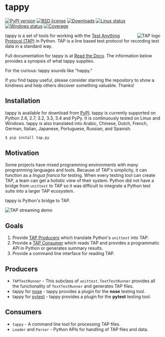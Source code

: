 tappy
=====

[![PyPI version][pypishield]](https://pypi.python.org/pypi/tap.py)
[![BSD license][license]](https://raw.githubusercontent.com/mblayman/tappy/master/LICENSE)
[![Downloads][shield]](https://pypi.python.org/pypi/tap.py)
[![Linux status][travis]](https://travis-ci.org/mblayman/tappy)
[![Windows status][appveyor]](https://ci.appveyor.com/project/mblayman/tappy)
[![Coverage][coverage]](https://codecov.io/github/mblayman/tappy)

<img align="right" src="https://github.com/mblayman/tappy/blob/master/tap.png" 
  alt="TAP logo" />

tappy is a set of tools for working with the
[Test Anything Protocol (TAP)][tap] in Python. TAP is a line based test
protocol for recording test data in a standard way.

Full documentation for tappy is at [Read the Docs][rtd]. The information
below provides a synopsis of what tappy supplies.

For the curious: tappy sounds like "happy."

If you find tappy useful, please consider starring the repository to show a
kindness and help others discover something valuable. Thanks!

Installation
------------

tappy is available for download from [PyPI][pypi]. tappy is currently supported
on Python 2.6, 2.7, 3.2, 3.3, 3.4 and PyPy.
It is continuously tested on Linux and Windows.
tappy is also translated into
Arabic,
Chinese,
Dutch,
French,
German,
Italian,
Japanese,
Portuguese,
Russian,
and Spanish.

```bash
$ pip install tap.py
```

Motivation
----------

Some projects have mixed programming environments with many
programming languages and tools. Because of TAP's simplicity,
it can function as a *lingua franca* for testing.
When every testing tool can create TAP,
a team can get a holistic view of their system.
Python did not have a bridge from `unittest` to TAP so it was
difficult to integrate a Python test suite into a larger TAP ecosystem.

tappy is Python's bridge to TAP.

![TAP streaming demo][stream]

Goals
-----

1.  Provide [TAP Producers][produce] which translate Python's `unittest` into
    TAP.
2.  Provide a [TAP Consumer][consume] which reads TAP and provides a
    programmatic API in Python or generates summary results.
3.  Provide a command line interface for reading TAP.

Producers
---------

*   `TAPTestRunner` - This subclass of `unittest.TextTestRunner` provides all
    the functionality of `TextTestRunner` and generates TAP files.
*   tappy for [nose][ns] - tappy provides a plugin for the **nose**
    testing tool.
*   tappy for [pytest][pytest] -
    tappy provides a plugin
    for the **pytest** testing tool.

Consumers
---------

*   `tappy` - A command line tool for processing TAP files.
*   `Loader` and `Parser` - Python APIs for handling of TAP files and data.

[tap]: http://testanything.org/
[pypishield]: https://img.shields.io/pypi/v/tap.py.svg
[license]: https://img.shields.io/pypi/l/tap.py.svg
[shield]: https://img.shields.io/pypi/dm/tap.py.svg
[travis]: https://img.shields.io/travis/mblayman/tappy.svg?label=linux+build
[appveyor]: https://img.shields.io/appveyor/ci/mblayman/tappy.svg?label=windows+build
[coverage]: https://img.shields.io/codecov/c/github/mblayman/tappy.svg
[rtd]: http://tappy.readthedocs.org/en/latest/
[pypi]: https://pypi.python.org/pypi/tap.py
[stream]: https://github.com/mblayman/tappy/blob/master/stream.gif
[produce]: http://testanything.org/producers.html
[consume]: http://testanything.org/consumers.html
[ns]: https://nose.readthedocs.org/en/latest/
[pytest]: http://pytest.org/latest/
